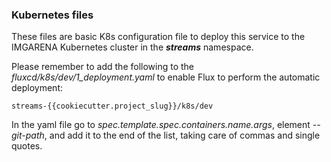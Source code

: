 ### Kubernetes files

These files are basic K8s configuration file to deploy this service to the IMGARENA Kubernetes cluster in the **_streams_** namespace.

Please remember to add the following to the _fluxcd/k8s/dev/1_deployment.yaml_
to enable Flux to perform the automatic deployment:

`streams-{{cookiecutter.project_slug}}/k8s/dev`

In the yaml file go to _spec.template.spec.containers.name.args_, element _--git-path_, and add it to the end of the list, taking care of commas and single quotes.
